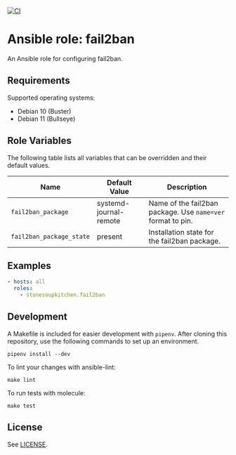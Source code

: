 [![CI](https://github.com/StoneSoupKitchen/ansible-role-fail2ban/actions/workflows/ci.yml/badge.svg)](https://github.com/StoneSoupKitchen/ansible-role-fail2ban/actions/workflows/ci.yml)

# Ansible role: fail2ban

An Ansible role for configuring fail2ban.

## Requirements

Supported operating systems:
* Debian 10 (Buster)
* Debian 11 (Bullseye)

## Role Variables

The following table lists all variables that can be overridden
and their default values.

| Name                     | Default Value | Description                      |
| ------------------------ | ------------- | -------------------------------- |
| `fail2ban_package` | systemd-journal-remote | Name of the fail2ban package. Use `name=ver` format to pin. |
| `fail2ban_package_state` | present | Installation state for the fail2ban package. |

## Examples

```yaml
- hosts: all
  roles:
    - stonesoupkitchen.fail2ban
```

## Development

A Makefile is included for easier development with `pipenv`.
After cloning this repository,
use the following commands to set up an environment.

    pipenv install --dev

To lint your changes with ansible-lint:

    make lint

To run tests with molecule:

    make test

## License

See [LICENSE](./LICENSE).

